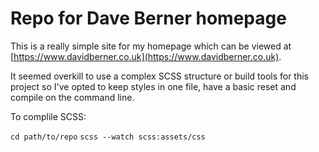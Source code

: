 # Repo for Dave Berner homepage

This is a really simple site for my homepage which can be viewed at [https://www.davidberner.co.uk](https://www.davidberner.co.uk).

It seemed overkill to use a complex SCSS structure or build tools for this project so I've opted to keep styles in one file, have a basic reset and compile on the command line.

To complile SCSS:

`cd path/to/repo` `scss --watch scss:assets/css`
